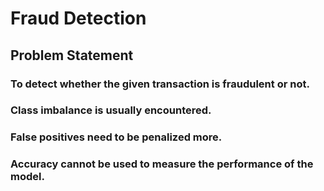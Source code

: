 # Fraud Detection


## Problem Statement
### To detect whether the given transaction is fraudulent or not.
### Class imbalance is usually encountered.
### False positives need to be penalized more.
### Accuracy cannot be used to measure the performance of the model.



